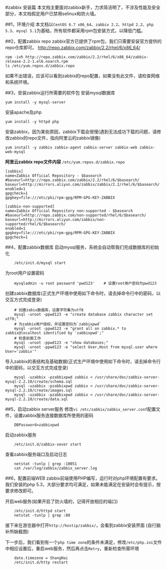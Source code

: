 #zabbix 安装篇
本文档主要面对zabbix新手，力求简洁明了，不涉及性能及安全部分，本文档假定用户已禁用selinux和防火墙。

##1，环境介绍
本文档以`CentOS 6.7 x86_64`、`zabbix 2.2`、`httpd 2.2`、`php 5.3`、`mysql 5.1`为基础，所有软件都采用rpm包安装方式，以降低门槛。

##2，配置zabbix repo
zabbix官方已提供了rpm包，我们只需要安装官方提供的repo仓库即可。
http://repo.zabbix.com/zabbix/2.2/rhel/6/x86_64/
```
rpm -ivh http://repo.zabbix.com/zabbix/2.2/rhel/6/x86_64/zabbix-release-2.2-1.el6.noarch.rpm
ls /etc/yum.repos.d/zabbix.repo
```
如果不出错误，应该可以看到zabbix的repo配置，如果没有此文件，请检查网络和系统环境。

##3，安装zabbix运行所需要的软件包
安装mysql数据库
```
yum install -y mysql-server
```
安装apache及php
```
yum install -y httpd php
```
安装zabbix，因为某些原因，zabbix下载会很慢(遇到无法成功下载的问题，请修改zabbix的repo文件，指向阿里云的zabbix镜像)

    yum install -y zabbix zabbix-agent zabbix-server zabbix-web zabbix-web-mysql
    
**阿里云zabbix repo文件内容**
`/etc/yum.repos.d/zabbix.repo`
```
[zabbix]
name=Zabbix Official Repository - $basearch
#baseurl=http://repo.zabbix.com/zabbix/2.2/rhel/6/$basearch/
baseurl=http://mirrors.aliyun.com/zabbix/zabbix/2.2/rhel/6/$basearch/
enabled=1
gpgcheck=1
gpgkey=file:///etc/pki/rpm-gpg/RPM-GPG-KEY-ZABBIX

[zabbix-non-supported]
name=Zabbix Official Repository non-supported - $basearch 
#baseurl=http://repo.zabbix.com/non-supported/rhel/6/$basearch/
baseurl=http://mirrors.aliyun.com/zabbix/non-supported/rhel/6/$basearch/
enabled=1
gpgkey=file:///etc/pki/rpm-gpg/RPM-GPG-KEY-ZABBIX
gpgcheck=1
```

##4，配置zabbix数据库
启动mysql服务，系统会自动帮我们完成数据库的初始化

        /etc/init.d/mysql start

为root用户设置密码

        mysqladmin -u root password 'pwd123'    # 设置root用户密码为pwd123

创建zabbix数据库(正式生产环境中使用如下命令时，请去掉命令行中的密码，以交互方式完成登录)

        # 创建zabix数据库，设置字符集为utf8
        mysql -uroot -ppwd123 -e "create database zabbix character set utf8;"
        # 为zabbix用户授权，并设置密码为`zabbixpwd`
        mysql -uroot -ppwd123 -e "grant all on zabbix.* to zabbix@localhost identified by 'zabbixpwd';"
        # 检查前面工作
        mysql -uroot -ppwd123 -e "show databases;"
        mysql -uroot -ppwd123 -e "select User,Host from mysql.user where User='zabbix'"

导入zabbix的表结构及基础数据(正式生产环境中使用如下命令时，请去掉命令行中的密码，以交互方式完成登录)

        mysql -uzabbix -pzabbixpwd zabbix < /usr/share/doc/zabbix-server-mysql-2.2.10/create/schema.sql
        mysql -uzabbix -pzabbixpwd zabbix < /usr/share/doc/zabbix-server-mysql-2.2.10/create/images.sql
        mysql -uzabbix -pzabbixpwd zabbix < /usr/share/doc/zabbix-server-mysql-2.2.10/create/data.sql


##5，启动zabbix server服务
修改`vi /etc/zabbix/zabbix_server.conf`配置文件，设置zabbix服务连接数据库所使用的密码

        DBPassword=zabbixpwd

启动zabbix服务

        /etc/init.d/zabbix-sever start

查看zabbix服务端口及启动日志

        netstat -tunlp | grep :10051
        cat /var/log/zabbix/zabbix_server.log

##6，配置前端WEB
zabbix前端使用PHP编写，运行时对php环境配置有要求。
我们安装的php 5.3，大部分要求均可满足，如果未能满足在安装时会有提示，按要求修改即可。

开启web服务(如果开启了防火墙的，记得开放相应的端口)

        /etc/init.d/httpd start
        netstat -tunlp | grep :80

接下来在游览器中打开`http://hostip/zabbix/`，会看到zabbix安装界面
(自行脑补所缺截图)

下一步后，我们看到有一个`php time zone`的条件未满足，修改`/etc/php.ini`文件中相应设置后，重启web服务，然后再点击`Retry`，重新检查所需环境

        date.timezone = ShangHai
        /etc/init.d/http restart






